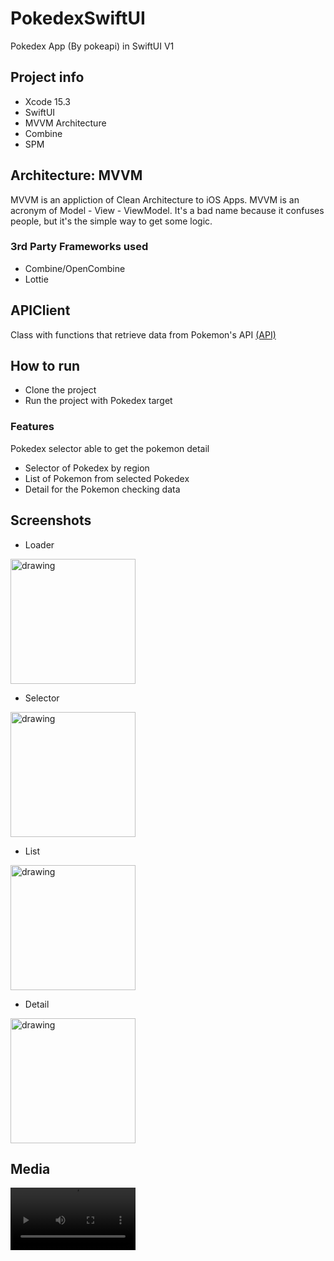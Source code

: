 # PokedexSwiftUI
Pokedex App (By pokeapi) in SwiftUI V1

## Project info
* Xcode 15.3
* SwiftUI
* MVVM Architecture
* Combine
* SPM

## Architecture: MVVM
MVVM is an appliction of Clean Architecture to iOS Apps. MVVM is an acronym of Model - View - ViewModel. It's a bad name because it confuses people, but it's the simple way to get some logic.

### 3rd Party Frameworks used
* Combine/OpenCombine
* Lottie

## APIClient
Class with functions that retrieve data from Pokemon's API
[(API)](https://pokeapi.co/docs/v2#info)

## How to run
* Clone the project
* Run the project with Pokedex target

### Features
Pokedex selector able to get the pokemon detail
* Selector of Pokedex by region
* List of Pokemon from selected Pokedex
* Detail for the Pokemon checking data

## Screenshots
* Loader
<img src="https://github.com/AngelBayRo/PokedexSwiftUI/assets/16726344/9030ad6a-48d1-4ef8-a5db-c2626883cd37" alt="drawing" width="200"/>

* Selector
<img src="https://github.com/AngelBayRo/PokedexSwiftUI/assets/16726344/80aaf1a3-3313-41a2-be0a-553f35fc27f6" alt="drawing" width="200"/>

* List
<img src="https://github.com/AngelBayRo/PokedexSwiftUI/assets/16726344/fc4460b6-ec6b-4951-8a54-75cdba15e83d" alt="drawing" width="200"/>
  
* Detail
<img src="https://github.com/AngelBayRo/PokedexSwiftUI/assets/16726344/093e5445-a7fe-4b60-a255-ad68bdfabd24" alt="drawing" width="200"/>

## Media
<video src="https://github.com/AngelBayRo/PokedexSwiftUI/assets/16726344/c749ac98-5055-4865-a738-49e5e2dba640" width="200"/>

## Meta
Ángel Luis Bayón Romero - [LinkedIn](https://www.linkedin.com/in/angel-bay%C3%B3n-romero-73282013a/)
